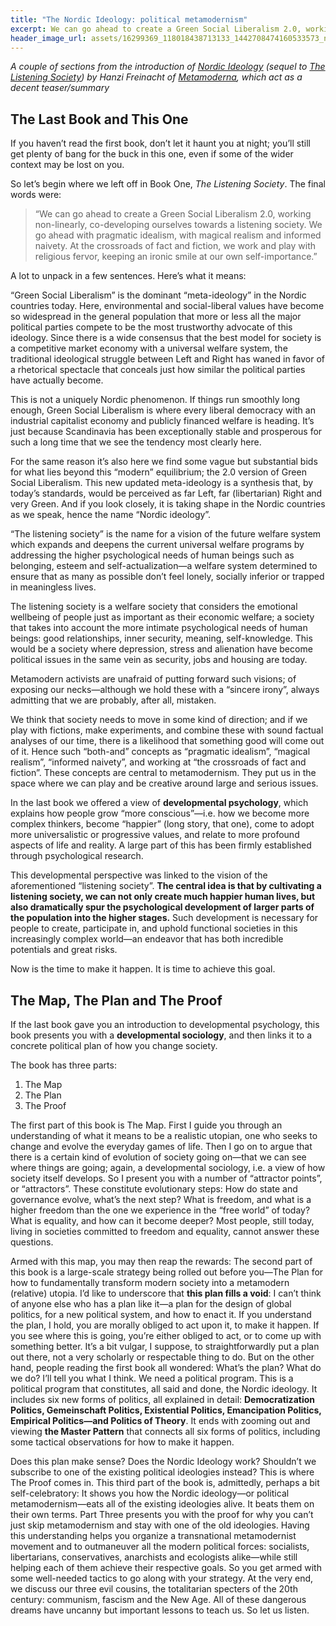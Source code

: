 ```yaml
---
title: "The Nordic Ideology: political metamodernism"
excerpt: We can go ahead to create a Green Social Liberalism 2.0, working non-linearly, co-developing ourselves towards a listening society. We go ahead with pragmatic idealism, with magical realism and informed naivety. At the crossroads of fact and fiction, we work and play with religious fervor, keeping an ironic smile at our own self-importance.
header_image_url: assets/16299369_118018438713133_1442708474160533573_n28129.jpg
---
```


*A couple of sections from the introduction of [Nordic Ideology](https://www.goodreads.com/book/show/47157252-nordic-ideology) (sequel to [The Listening Society](https://www.goodreads.com/book/show/36107916-the-listening-society)) by Hanzi Freinacht of [Metamoderna](https://metamoderna.org/), which act as a decent teaser/summary*

## The Last Book and This One

If you haven’t read the first book, don’t let it haunt you at night; you’ll still get plenty of bang for the buck in this one, even if some of the wider context may be lost on you.

So let’s begin where we left off in Book One, *The Listening Society*. The final words were:

> “We can go ahead to create a Green Social Liberalism 2.0, working non-linearly, co-developing ourselves towards a listening society. We go ahead with pragmatic idealism, with magical realism and informed naivety. At the crossroads of fact and fiction, we work and play with religious fervor, keeping an ironic smile at our own self-importance.”

 A lot to unpack in a few sentences. Here’s what it means:

“Green Social Liberalism” is the dominant “meta-ideology” in the Nordic countries today. Here, environmental and social-liberal values have become so widespread in the general population that more or less all the major political parties compete to be the most trustworthy advocate of this ideology. Since there is a wide consensus that the best model for society is a competitive market economy with a universal welfare system, the traditional ideological struggle between Left and Right has waned in favor of a rhetorical spectacle that conceals just how similar the political parties have actually become.

This is not a uniquely Nordic phenomenon. If things run smoothly long enough, Green Social Liberalism is where every liberal democracy with an industrial capitalist economy and publicly financed welfare is heading. It’s just because Scandinavia has been exceptionally stable and prosperous for such a long time that we see the tendency most clearly here.

For the same reason it’s also here we find some vague but substantial bids for what lies beyond this “modern” equilibrium; the 2.0 version of Green Social Liberalism. This new updated meta-ideology is a synthesis that, by today’s standards, would be perceived as far Left, far (libertarian) Right and very Green. And if you look closely, it is taking shape in the Nordic countries as we speak, hence the name “Nordic ideology”.

“The listening society” is the name for a vision of the future welfare system which expands and deepens the current universal welfare programs by addressing the higher psychological needs of human beings such as belonging, esteem and self-actualization—a welfare system determined to ensure that as many as possible don’t feel lonely, socially inferior or trapped in meaningless lives.

The listening society is a welfare society that considers the emotional wellbeing of people just as important as their economic welfare; a society that takes into account the more intimate psychological needs of human beings: good relationships, inner security, meaning, self-knowledge. This would be a society where depression, stress and alienation have become political issues in the same vein as security, jobs and housing are today.

Metamodern activists are unafraid of putting forward such visions; of exposing our necks—although we hold these with a “sincere irony”, always admitting that we are probably, after all, mistaken.

We think that society needs to move in some kind of direction; and if we play with fictions, make experiments, and combine these with sound factual analyses of our time, there is a likelihood that something good will come out of it. Hence such “both-and” concepts as “pragmatic idealism”, “magical realism”, “informed naivety”, and working at “the crossroads of fact and fiction”. These concepts are central to metamodernism. They put us in the space where we can play and be creative around large and serious issues.

In the last book we offered a view of **developmental psychology**, which explains how people grow “more conscious”—i.e. how we become more complex thinkers, become “happier” (long story, that one), come to adopt more universalistic or progressive values, and relate to more profound aspects of life and reality. A large part of this has been firmly established through psychological research.

This developmental perspective was linked to the vision of the aforementioned “listening society”. **The central idea is that by cultivating a listening society, we can not only create much happier human lives, but also dramatically spur the psychological development of larger parts of the population into the higher stages.** Such development is necessary for people to create, participate in, and uphold functional societies in this increasingly complex world—an endeavor that has both incredible potentials and great risks.

Now is the time to make it happen. It is time to achieve this goal.

## The Map, The Plan and The Proof

If the last book gave you an introduction to developmental psychology, this book presents you with a **developmental sociology**, and then links it to a concrete political plan of how you change society.

The book has three parts:

1. The Map
2. The Plan
3. The Proof 

The first part of this book is The Map. First I guide you through an understanding of what it means to be a realistic utopian, one who seeks to change and evolve the everyday games of life. Then I go on to argue that there is a certain kind of evolution of society going on—that we can see where things are going; again, a developmental sociology, i.e. a view of how society itself develops. So I present you with a number of “attractor points”, or “attractors”. These constitute evolutionary steps: How do state and governance evolve, what’s the next step? What is freedom, and what is a higher freedom than the one we experience in the “free world” of today? What is equality, and how can it become deeper? Most people, still today, living in societies committed to freedom and equality, cannot answer these questions. 

Armed with this map, you may then reap the rewards: The second part of this book is a large-scale strategy being rolled out before you—The Plan for how to fundamentally transform modern society into a metamodern (relative) utopia. I’d like to underscore that **this plan fills a void**: I can’t think of anyone else who has a plan like it—a plan for the design of global politics, for a new political system, and how to enact it. If you understand the plan, I hold, you are morally obliged to act upon it, to make it happen. If you see where this is going, you’re either obliged to act, or to come up with something better. It’s a bit vulgar, I suppose, to straightforwardly put a plan out there, not a very scholarly or respectable thing to do. But on the other hand, people reading the first book all wondered: What’s the plan? What do we do? I’ll tell you what I think. We need a political program. This is a political program that constitutes, all said and done, the Nordic ideology. It includes six new forms of politics, all explained in detail: **Democratization Politics, Gemeinschaft Politics, Existential Politics, Emancipation Politics, Empirical Politics—and Politics of Theory**. It ends with zooming out and viewing **the Master Pattern** that connects all six forms of politics, including some tactical observations for how to make it happen.  

Does this plan make sense? Does the Nordic Ideology work? Shouldn’t we subscribe to one of the existing political ideologies instead? This is where The Proof comes in. This third part of the book is, admittedly, perhaps a bit self-celebratory: It shows you how the Nordic ideology—or political metamodernism—eats all of the existing ideologies alive. It beats them on their own terms. Part Three presents you with the proof for why you can’t just skip metamodernism and stay with one of the old ideologies. Having this understanding helps you organize a transnational metamodernist movement and to outmaneuver all the modern political forces: socialists, libertarians, conservatives, anarchists and ecologists alike—while still helping each of them achieve their respective goals. So you get armed with some well-needed tactics to go along with your strategy. At the very end, we discuss our three evil cousins, the totalitarian specters of the 20th century: communism, fascism and the New Age. All of these dangerous dreams have uncanny but important lessons to teach us. So let us listen.